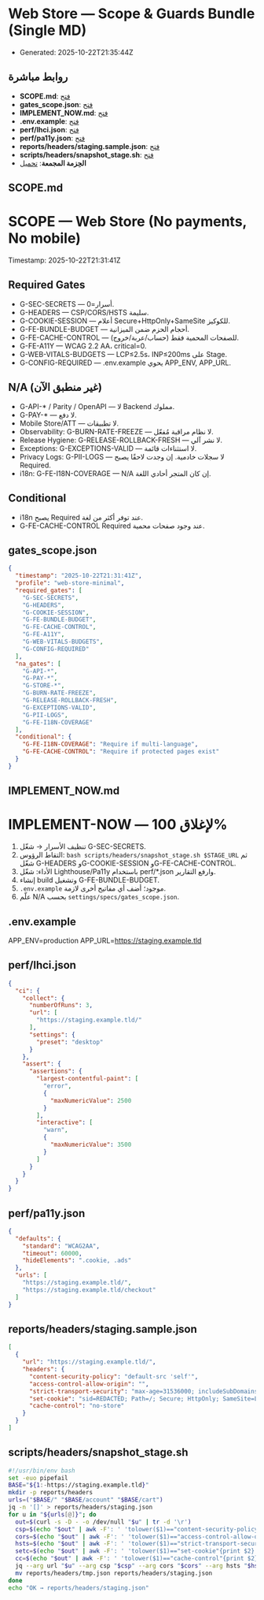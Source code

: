 # Web Store — Scope & Guards Bundle (Single MD)

- Generated: 2025-10-22T21:35:44Z


## روابط مباشرة

- **SCOPE.md**: [فتح](sandbox:/mnt/data/audit_run/webstore/docs/orchestrator/SCOPE.md)
- **gates_scope.json**: [فتح](sandbox:/mnt/data/audit_run/webstore/settings/specs/gates_scope.json)
- **IMPLEMENT_NOW.md**: [فتح](sandbox:/mnt/data/audit_run/webstore/docs/orchestrator/IMPLEMENT_NOW.md)
- **.env.example**: [فتح](sandbox:/mnt/data/audit_run/webstore/.env.example)
- **perf/lhci.json**: [فتح](sandbox:/mnt/data/audit_run/webstore/perf/lhci.json)
- **perf/pa11y.json**: [فتح](sandbox:/mnt/data/audit_run/webstore/perf/pa11y.json)
- **reports/headers/staging.sample.json**: [فتح](sandbox:/mnt/data/audit_run/reports/headers/staging.sample.json)
- **scripts/headers/snapshot_stage.sh**: [فتح](sandbox:/mnt/data/audit_run/webstore/scripts/headers/snapshot_stage.sh)
- **الحِزمة المجمعة**: [تحميل](sandbox:/mnt/data/audit_run/outputs/scope-pack-20251022T2131Z.zip)


## SCOPE.md

# SCOPE — Web Store (No payments, No mobile)
Timestamp: 2025-10-22T21:31:41Z

## Required Gates
- G-SEC-SECRETS — أسرار=0.
- G-HEADERS — CSP/CORS/HSTS سليمة.
- G-COOKIE-SESSION — أعلام Secure+HttpOnly+SameSite للكوكيز.
- G-FE-BUNDLE-BUDGET — أحجام الحزم ضمن الميزانية.
- G-FE-CACHE-CONTROL — للصفحات المحمية فقط (حساب/عربة/خروج).
- G-FE-A11Y — WCAG 2.2 AA، critical=0.
- G-WEB-VITALS-BUDGETS — LCP≤2.5s، INP≤200ms على Stage.
- G-CONFIG-REQUIRED — .env.example يحوي APP_ENV, APP_URL.

## N/A (غير منطبق الآن)
- G-API-* / Parity / OpenAPI — لا Backend مملوك.
- G-PAY-* — لا دفع.
- Mobile Store/ATT — لا تطبيقات.
- Observability: G-BURN-RATE-FREEZE — لا نظام مراقبة مُفعّل.
- Release Hygiene: G-RELEASE-ROLLBACK-FRESH — لا نشر آلي.
- Exceptions: G-EXCEPTIONS-VALID — لا استثناءات قائمة.
- Privacy Logs: G-PII-LOGS — لا سجلات خادمية. إن وجدت لاحقًا يصبح Required.
- i18n: G-FE-I18N-COVERAGE — N/A إن كان المتجر أحادي اللغة.

## Conditional
- i18n يصبح Required عند توفر أكثر من لغة.
- G-FE-CACHE-CONTROL Required عند وجود صفحات محمية.



## gates_scope.json

```json
{
  "timestamp": "2025-10-22T21:31:41Z",
  "profile": "web-store-minimal",
  "required_gates": [
    "G-SEC-SECRETS",
    "G-HEADERS",
    "G-COOKIE-SESSION",
    "G-FE-BUNDLE-BUDGET",
    "G-FE-CACHE-CONTROL",
    "G-FE-A11Y",
    "G-WEB-VITALS-BUDGETS",
    "G-CONFIG-REQUIRED"
  ],
  "na_gates": [
    "G-API-*",
    "G-PAY-*",
    "G-STORE-*",
    "G-BURN-RATE-FREEZE",
    "G-RELEASE-ROLLBACK-FRESH",
    "G-EXCEPTIONS-VALID",
    "G-PII-LOGS",
    "G-FE-I18N-COVERAGE"
  ],
  "conditional": {
    "G-FE-I18N-COVERAGE": "Require if multi-language",
    "G-FE-CACHE-CONTROL": "Require if protected pages exist"
  }
}
```


## IMPLEMENT_NOW.md

# IMPLEMENT-NOW — لإغلاق 100%
1) تنظيف الأسرار → شغّل G-SEC-SECRETS.
2) التقاط الرؤوس: `bash scripts/headers/snapshot_stage.sh $STAGE_URL` ثم شغّل G-HEADERS وG-COOKIE-SESSION وG-FE-CACHE-CONTROL.
3) الأداء: شغّل Lighthouse/Pa11y باستخدام perf/*.json وارفع التقارير.
4) إنشاء build وتشغيل G-FE-BUNDLE-BUDGET.
5) `.env.example` موجود؛ أضف أي مفاتيح أخرى لازمة.
6) علّم N/A بحسب `settings/specs/gates_scope.json`.



## .env.example

APP_ENV=production
APP_URL=https://staging.example.tld



## perf/lhci.json

```json
{
  "ci": {
    "collect": {
      "numberOfRuns": 3,
      "url": [
        "https://staging.example.tld/"
      ],
      "settings": {
        "preset": "desktop"
      }
    },
    "assert": {
      "assertions": {
        "largest-contentful-paint": [
          "error",
          {
            "maxNumericValue": 2500
          }
        ],
        "interactive": [
          "warn",
          {
            "maxNumericValue": 3500
          }
        ]
      }
    }
  }
}
```


## perf/pa11y.json

```json
{
  "defaults": {
    "standard": "WCAG2AA",
    "timeout": 60000,
    "hideElements": ".cookie, .ads"
  },
  "urls": [
    "https://staging.example.tld/",
    "https://staging.example.tld/checkout"
  ]
}
```


## reports/headers/staging.sample.json

```json
[
  {
    "url": "https://staging.example.tld/",
    "headers": {
      "content-security-policy": "default-src 'self'",
      "access-control-allow-origin": "",
      "strict-transport-security": "max-age=31536000; includeSubDomains; preload",
      "set-cookie": "sid=REDACTED; Path=/; Secure; HttpOnly; SameSite=Lax",
      "cache-control": "no-store"
    }
  }
]
```


## scripts/headers/snapshot_stage.sh

```bash
#!/usr/bin/env bash
set -euo pipefail
BASE="${1:-https://staging.example.tld}"
mkdir -p reports/headers
urls=("$BASE/" "$BASE/account" "$BASE/cart")
jq -n '[]' > reports/headers/staging.json
for u in "${urls[@]}"; do
  out=$(curl -s -D - -o /dev/null "$u" | tr -d '\r')
  csp=$(echo "$out" | awk -F': ' 'tolower($1)=="content-security-policy"{print $2}' | tail -n1)
  cors=$(echo "$out" | awk -F': ' 'tolower($1)=="access-control-allow-origin"{print $2}' | tail -n1)
  hsts=$(echo "$out" | awk -F': ' 'tolower($1)=="strict-transport-security"{print $2}' | tail -n1)
  setc=$(echo "$out" | awk -F': ' 'tolower($1)=="set-cookie"{print $2}' | tail -n1)
  cc=$(echo "$out" | awk -F': ' 'tolower($1)=="cache-control"{print $2}' | tail -n1)
  jq --arg url "$u" --arg csp "$csp" --arg cors "$cors" --arg hsts "$hsts" --arg setc "$setc" --arg cc "$cc"      '. += [{{"url":$url,"headers":{{"content-security-policy":$csp,"access-control-allow-origin":$cors,"strict-transport-security":$hsts,"set-cookie":$setc,"cache-control":$cc}}}}]'      reports/headers/staging.json > reports/headers/tmp.json
  mv reports/headers/tmp.json reports/headers/staging.json
done
echo "OK → reports/headers/staging.json"

```